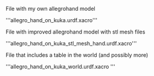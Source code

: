 File with my own allegrohand model

'''allegro_hand_on_kuka.urdf.xacro'''

File with improved allegrohand model with stl mesh files

'''allegro_hand_on_kuka_stl_mesh_hand.urdf.xacro'''

File that includes a table in the world (and possibly more)

'''allegro_hand_on_kuka_world.urdf.xacro	'''
